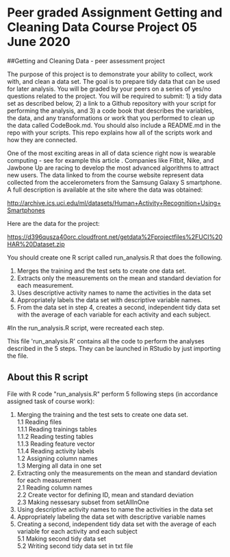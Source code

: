 # Peer graded Assignment Getting and Cleaning Data Course Project 05 June 2020

##Getting and Cleaning Data - peer assessment project

The purpose of this project is to demonstrate your ability to collect, work with, and clean a data set. The goal is to prepare tidy data that can be used for later analysis. You will be graded by your peers on a series of yes/no questions related to the project. You will be required to submit: 1) a tidy data set as described below, 2) a link to a Github repository with your script for performing the analysis, and 3) a code book that describes the variables, the data, and any transformations or work that you performed to clean up the data called CodeBook.md. You should also include a README.md in the repo with your scripts. This repo explains how all of the scripts work and how they are connected.

One of the most exciting areas in all of data science right now is wearable computing - see for example this article . Companies like Fitbit, Nike, and Jawbone Up are racing to develop the most advanced algorithms to attract new users. The data linked to from the course website represent data collected from the accelerometers from the Samsung Galaxy S smartphone. A full description is available at the site where the data was obtained:

http://archive.ics.uci.edu/ml/datasets/Human+Activity+Recognition+Using+Smartphones

Here are the data for the project:

https://d396qusza40orc.cloudfront.net/getdata%2Fprojectfiles%2FUCI%20HAR%20Dataset.zip


You should create one R script called run_analysis.R that does the following.

1. Merges the training and the test sets to create one data set.
2. Extracts only the measurements on the mean and standard deviation for each measurement.
3. Uses descriptive activity names to name the activities in the data set
4. Appropriately labels the data set with descriptive variable names.
5. From the data set in step 4, creates a second, independent tidy data set with the average of each variable for each activity and each subject.

#In the run_analysis.R script,  were recreated  each step.

This file 'run_analysis.R' contains all the code to perform the analyses described in the 5 steps. They can be launched in RStudio by just importing the file.

## About this R script
File with R code "run_analysis.R" perform 5 following steps (in accordance assigned task of course work):   
1. Merging the training and the test sets to create one data set.   
  1.1 Reading files    
    1.1.1 Reading trainings tables   
    1.1.2 Reading testing tables   
    1.1.3 Reading feature vector   
    1.1.4 Reading activity labels   
  1.2 Assigning column names   
  1.3 Merging all data in one set   
2. Extracting only the measurements on the mean and standard deviation for each measurement   
  2.1 Reading column names  
  2.2 Create vector for defining ID, mean and standard deviation   
  2.3 Making nessesary subset from setAllInOne   
3. Using descriptive activity names to name the activities in the data set   
4. Appropriately labeling the data set with descriptive variable names   
5. Creating a second, independent tidy data set with the average of each variable for each activity and each subject   
  5.1 Making second tidy data set   
  5.2 Writing second tidy data set in txt file   


